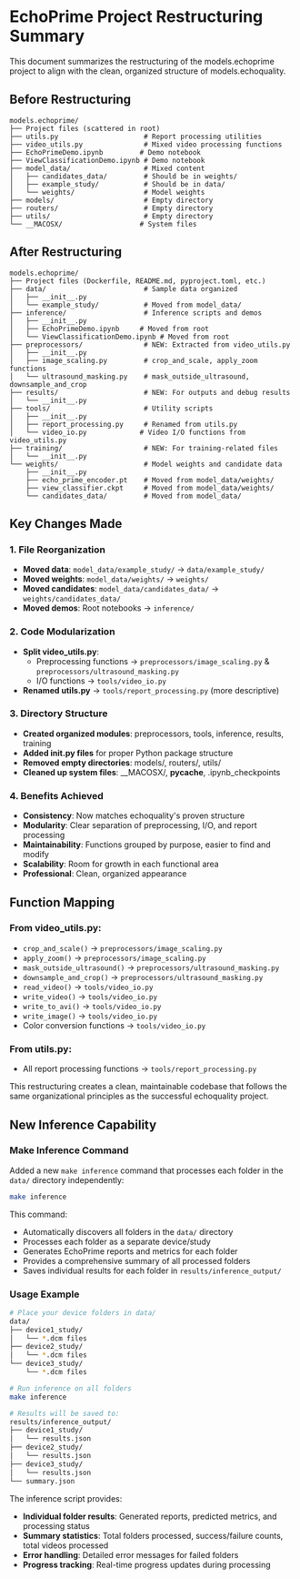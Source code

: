 # EchoPrime Project Restructuring Summary

This document summarizes the restructuring of the models.echoprime project to align with the clean, organized structure of models.echoquality.

## Before Restructuring

```
models.echoprime/
├── Project files (scattered in root)
├── utils.py                     # Report processing utilities
├── video_utils.py               # Mixed video processing functions
├── EchoPrimeDemo.ipynb         # Demo notebook
├── ViewClassificationDemo.ipynb # Demo notebook
├── model_data/                  # Mixed content
│   ├── candidates_data/         # Should be in weights/
│   ├── example_study/           # Should be in data/
│   └── weights/                 # Model weights
├── models/                      # Empty directory
├── routers/                     # Empty directory
├── utils/                       # Empty directory
└── __MACOSX/                   # System files
```

## After Restructuring

```
models.echoprime/
├── Project files (Dockerfile, README.md, pyproject.toml, etc.)
├── data/                        # Sample data organized
│   ├── __init__.py
│   └── example_study/           # Moved from model_data/
├── inference/                   # Inference scripts and demos
│   ├── __init__.py
│   ├── EchoPrimeDemo.ipynb     # Moved from root
│   └── ViewClassificationDemo.ipynb # Moved from root
├── preprocessors/               # NEW: Extracted from video_utils.py
│   ├── __init__.py
│   ├── image_scaling.py         # crop_and_scale, apply_zoom functions
│   └── ultrasound_masking.py    # mask_outside_ultrasound, downsample_and_crop
├── results/                     # NEW: For outputs and debug results
│   └── __init__.py
├── tools/                       # Utility scripts
│   ├── __init__.py
│   ├── report_processing.py     # Renamed from utils.py
│   └── video_io.py             # Video I/O functions from video_utils.py
├── training/                    # NEW: For training-related files
│   └── __init__.py
└── weights/                     # Model weights and candidate data
    ├── __init__.py
    ├── echo_prime_encoder.pt    # Moved from model_data/weights/
    ├── view_classifier.ckpt     # Moved from model_data/weights/
    └── candidates_data/         # Moved from model_data/
```

## Key Changes Made

### 1. **File Reorganization**
- **Moved data**: `model_data/example_study/` → `data/example_study/`
- **Moved weights**: `model_data/weights/` → `weights/`
- **Moved candidates**: `model_data/candidates_data/` → `weights/candidates_data/`
- **Moved demos**: Root notebooks → `inference/`

### 2. **Code Modularization**
- **Split video_utils.py**:
  - Preprocessing functions → `preprocessors/image_scaling.py` & `preprocessors/ultrasound_masking.py`
  - I/O functions → `tools/video_io.py`
- **Renamed utils.py** → `tools/report_processing.py` (more descriptive)

### 3. **Directory Structure**
- **Created organized modules**: preprocessors, tools, inference, results, training
- **Added __init__.py files** for proper Python package structure
- **Removed empty directories**: models/, routers/, utils/
- **Cleaned up system files**: __MACOSX/, __pycache__, .ipynb_checkpoints

### 4. **Benefits Achieved**
- **Consistency**: Now matches echoquality's proven structure
- **Modularity**: Clear separation of preprocessing, I/O, and report processing
- **Maintainability**: Functions grouped by purpose, easier to find and modify
- **Scalability**: Room for growth in each functional area
- **Professional**: Clean, organized appearance

## Function Mapping

### From video_utils.py:
- `crop_and_scale()` → `preprocessors/image_scaling.py`
- `apply_zoom()` → `preprocessors/image_scaling.py`
- `mask_outside_ultrasound()` → `preprocessors/ultrasound_masking.py`
- `downsample_and_crop()` → `preprocessors/ultrasound_masking.py`
- `read_video()` → `tools/video_io.py`
- `write_video()` → `tools/video_io.py`
- `write_to_avi()` → `tools/video_io.py`
- `write_image()` → `tools/video_io.py`
- Color conversion functions → `tools/video_io.py`

### From utils.py:
- All report processing functions → `tools/report_processing.py`

This restructuring creates a clean, maintainable codebase that follows the same organizational principles as the successful echoquality project.

## New Inference Capability

### Make Inference Command
Added a new `make inference` command that processes each folder in the `data/` directory independently:

```bash
make inference
```

This command:
- Automatically discovers all folders in the `data/` directory
- Processes each folder as a separate device/study
- Generates EchoPrime reports and metrics for each folder
- Provides a comprehensive summary of all processed folders
- Saves individual results for each folder in `results/inference_output/`

### Usage Example
```bash
# Place your device folders in data/
data/
├── device1_study/
│   └── *.dcm files
├── device2_study/
│   └── *.dcm files
└── device3_study/
    └── *.dcm files

# Run inference on all folders
make inference

# Results will be saved to:
results/inference_output/
├── device1_study/
│   └── results.json
├── device2_study/
│   └── results.json
├── device3_study/
│   └── results.json
└── summary.json
```

The inference script provides:
- **Individual folder results**: Generated reports, predicted metrics, and processing status
- **Summary statistics**: Total folders processed, success/failure counts, total videos processed
- **Error handling**: Detailed error messages for failed folders
- **Progress tracking**: Real-time progress updates during processing
